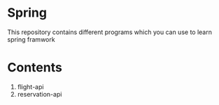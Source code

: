 # Spring
This repository contains different programs which you can use to learn spring framwork

# Contents
1. flight-api 
2. reservation-api
